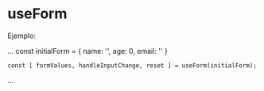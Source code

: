 # useForm

Ejemplo:

...
    const initialForm = {
        name: '',
        age: 0,
        email: ''
    }

    const [ formValues, handleInputChange, reset ] = useForm(initialForm); 
...

